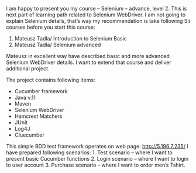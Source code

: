 I am happy to present you my course – Selenium – advance, level 2. 
This is next part of learning path related to Selenium WebDriver. I am not going to explain Selenium details, that’s way my recommendation is take following Sii courses before you start this course:  

    
1.  Mateusz Tadla/ Introduction to Selenium Basic
2.  Mateusz Tadla/ Selenium advanced
    

Mateusz in excellent way have described basic and more advanced Selenium WebDriver details. I want to extend that course and deliver additional project. 

The project contains following items:
    	
*  Cucumber framework
*  Java v.11
*  Maven
*  Selenium WebDriver
*  Hamcrest Matchers
*  JUnit
*  Log4J
*  Cluecumber

    	
This simple BDD test framework operates on web page: http://5.196.7.235/
I have prepared following scenarios:
    1.	Test scenario – where I want to present basic Cucumber functions
    2.	Login scenario – where I want to login to user account
    3.	Purchase scenario – where I want to order men’s Tshirt.



